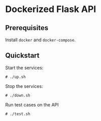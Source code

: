 # Dockerized Flask API

## Prerequisites

Install `docker` and `docker-compose`.

## Quickstart

Start the services:

    # ./up.sh

Stop the services:

    # ./down.sh

Run test cases on the API

    # ./test.sh
